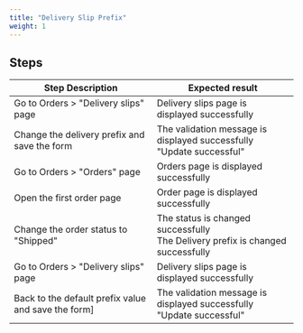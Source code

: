 ```yaml
---
title: "Delivery Slip Prefix"
weight: 1
---
```

## Steps
| Step Description | Expected result |
| ----- | ----- |
| Go to Orders > "Delivery slips" page | Delivery slips page is displayed successfully |
| Change the delivery prefix and save the form | The validation message is displayed successfully<br>"Update successful" |
| Go to Orders > "Orders" page | Orders page is displayed successfully |
| Open the first order page | Order page is displayed successfully |
| Change the order status to "Shipped" | The status is changed successfully<br>The Delivery prefix is changed successfully |
| Go to Orders > "Delivery slips" page | Delivery slips page is displayed successfully |
| Back to the default prefix value and save the form] | The validation message is displayed successfully<br>"Update successful" |
